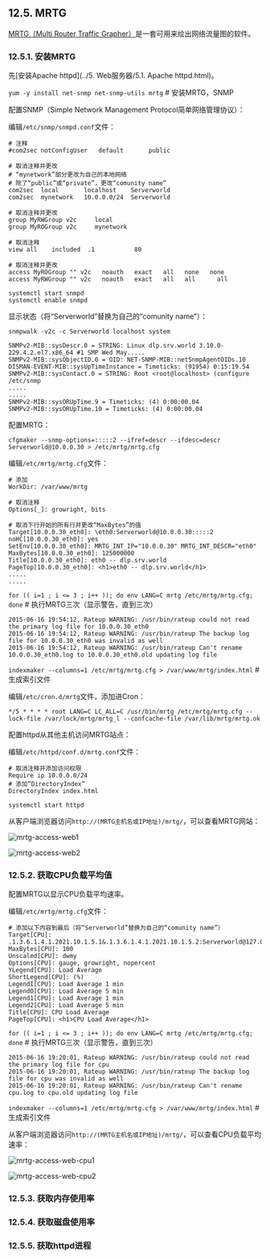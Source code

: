 ## 12.5. MRTG

[MRTG（Multi Router Traffic Grapher）](http://oss.oetiker.ch/mrtg/)是一套可用来绘出网络流量图的软件。

### 12.5.1. 安装MRTG

先[安装Apache httpd](../5. Web服务器/5.1. Apache httpd.html)。

`yum -y install net-snmp net-snmp-utils mrtg` # 安装MRTG，SNMP

配置SNMP（Simple Network Management Protocol简单网络管理协议）：

编辑`/etc/snmp/snmpd.conf`文件：

```
# 注释
#com2sec notConfigUser   default       public

# 取消注释并更改
# “mynetwork”部分更改为自己的本地网络
# 除了“public”或“private”，更改“comunity name”
com2sec  local       localhost    Serverworld
com2sec  mynetwork   10.0.0.0/24  Serverworld

# 取消注释并更改
group MyRWGroup v2c     local
group MyROGroup v2c     mynetwork

# 取消注释
view all    included  .1           80

# 取消注释并更改
access MyROGroup "" v2c   noauth   exact   all   none   none
access MyRWGroup "" v2c   noauth   exact   all   all      all
```

```
systemctl start snmpd
systemctl enable snmpd
```

显示状态（将“Serverworld”替换为自己的“comunity name”）：

`snmpwalk -v2c -c Serverworld localhost system`

```
SNMPv2-MIB::sysDescr.0 = STRING: Linux dlp.srv.world 3.10.0-229.4.2.el7.x86_64 #1 SMP Wed May.....
SNMPv2-MIB::sysObjectID.0 = OID: NET-SNMP-MIB::netSnmpAgentOIDs.10
DISMAN-EVENT-MIB::sysUpTimeInstance = Timeticks: (91954) 0:15:19.54
SNMPv2-MIB::sysContact.0 = STRING: Root <root@localhost> (configure /etc/snmp
.....
.....
SNMPv2-MIB::sysORUpTime.9 = Timeticks: (4) 0:00:00.04
SNMPv2-MIB::sysORUpTime.10 = Timeticks: (4) 0:00:00.04
```

配置MRTG：

`cfgmaker --snmp-options=:::::2 --ifref=descr --ifdesc=descr Serverworld@10.0.0.30 > /etc/mrtg/mrtg.cfg`

编辑`/etc/mrtg/mrtg.cfg`文件：

```
# 添加
WorkDir: /var/www/mrtg

# 取消注释
Options[_]: growright, bits

# 取消下行开始的所有行并更改“MaxBytes”的值
Target[10.0.0.30_eth0]: \eth0:Serverworld@10.0.0.30:::::2
noHC[10.0.0.30_eth0]: yes
SetEnv[10.0.0.30_eth0]: MRTG_INT_IP="10.0.0.30" MRTG_INT_DESCR="eth0"
MaxBytes[10.0.0.30_eth0]: 125000000
Title[10.0.0.30_eth0]: eth0 -- dlp.srv.world
PageTop[10.0.0.30_eth0]: <h1>eth0 -- dlp.srv.world</h1>
.....
.....
```

`for (( i=1 ; i <= 3 ; i++ )); do env LANG=C mrtg /etc/mrtg/mrtg.cfg; done` # 执行MRTG三次（显示警告，直到三次）

```
2015-06-16 19:54:12, Rateup WARNING: /usr/bin/rateup could not read the primary log file for 10.0.0.30_eth0
2015-06-16 19:54:12, Rateup WARNING: /usr/bin/rateup The backup log file for 10.0.0.30_eth0 was invalid as well
2015-06-16 19:54:12, Rateup WARNING: /usr/bin/rateup Can't rename 10.0.0.30_eth0.log to 10.0.0.30_eth0.old updating log file
```

`indexmaker --columns=1 /etc/mrtg/mrtg.cfg > /var/www/mrtg/index.html` # 生成索引文件

编辑`/etc/cron.d/mrtg`文件，添加进Cron：

```
*/5 * * * * root LANG=C LC_ALL=C /usr/bin/mrtg /etc/mrtg/mrtg.cfg --lock-file /var/lock/mrtg/mrtg_l --confcache-file /var/lib/mrtg/mrtg.ok
```

配置httpd从其他主机访问MRTG站点：

编辑`/etc/httpd/conf.d/mrtg.conf`文件：

```
# 取消注释并添加访问权限
Require ip 10.0.0.0/24
# 添加“DirectoryIndex”
DirectoryIndex index.html
```

`systemctl start httpd`

从客户端浏览器访问`http://(MRTG主机名或IP地址)/mrtg/`，可以查看MRTG网站：

![mrtg-access-web1](../Contents/mrtg-access-web1.png)

![mrtg-access-web2](../Contents/mrtg-access-web2.png)

### 12.5.2. 获取CPU负载平均值

配置MRTG以显示CPU负载平均速率。

编辑`/etc/mrtg/mrtg.cfg`文件：

```
# 添加以下内容到最后（将“Serverworld”替换为自己的“comunity name”）
Target[CPU]: .1.3.6.1.4.1.2021.10.1.5.1&.1.3.6.1.4.1.2021.10.1.5.2:Serverworld@127.0.0.1:::::2
MaxBytes[CPU]: 100
Unscaled[CPU]: dwmy
Options[CPU]: gauge, growright, nopercent
YLegend[CPU]: Load Average
ShortLegend[CPU]: (%)
LegendI[CPU]: Load Average 1 min
LegendO[CPU]: Load Average 5 min
Legend1[CPU]: Load Average 1 min
Legend2[CPU]: Load Average 5 min
Title[CPU]: CPU Load Average
PageTop[CPU]: <h1>CPU Load Average</h1>
```

`for (( i=1 ; i <= 3 ; i++ )); do env LANG=C mrtg /etc/mrtg/mrtg.cfg; done` # 执行MRTG三次（显示警告，直到三次）

```
2015-06-16 19:20:01, Rateup WARNING: /usr/bin/rateup could not read the primary log file for cpu
2015-06-16 19:20:01, Rateup WARNING: /usr/bin/rateup The backup log file for cpu was invalid as well
2015-06-16 19:20:01, Rateup WARNING: /usr/bin/rateup Can't rename cpu.log to cpu.old updating log file
```

`indexmaker --columns=1 /etc/mrtg/mrtg.cfg > /var/www/mrtg/index.html` # 生成索引文件

从客户端浏览器访问`http://(MRTG主机名或IP地址)/mrtg/`，可以查看CPU负载平均速率：

![mrtg-access-web-cpu1](../Contents/mrtg-access-web-cpu1.png)

![mrtg-access-web-cpu2](../Contents/mrtg-access-web-cpu2.png)

### 12.5.3. 获取内存使用率

### 12.5.4. 获取磁盘使用率

### 12.5.5. 获取httpd进程
